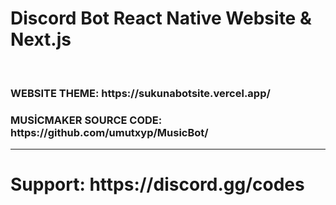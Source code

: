 # Discord Bot React Native Website & Next.js
<br>
<h3>WEBSITE THEME: https://sukunabotsite.vercel.app/</h3>
<h3>MUSİCMAKER SOURCE CODE: https://github.com/umutxyp/MusicBot/</h3>
<hr>
<h3>
<h1>Support: https://discord.gg/codes</h1><br>
